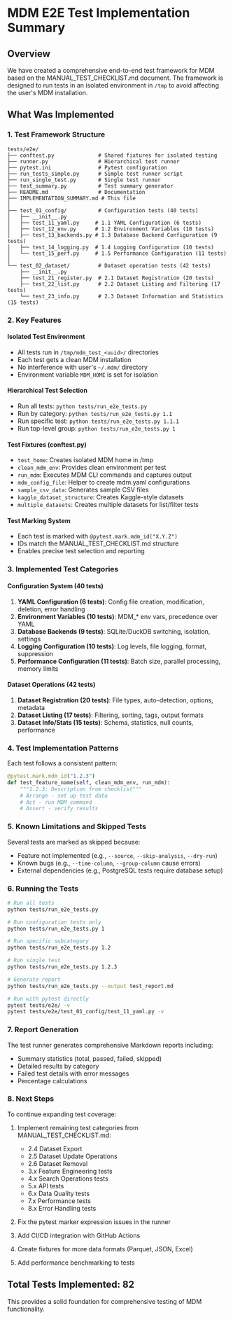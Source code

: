 # MDM E2E Test Implementation Summary

## Overview

We have created a comprehensive end-to-end test framework for MDM based on the MANUAL_TEST_CHECKLIST.md document. The framework is designed to run tests in an isolated environment in `/tmp` to avoid affecting the user's MDM installation.

## What Was Implemented

### 1. Test Framework Structure

```
tests/e2e/
├── conftest.py              # Shared fixtures for isolated testing
├── runner.py                # Hierarchical test runner
├── pytest.ini               # Pytest configuration
├── run_tests_simple.py      # Simple test runner script
├── run_single_test.py       # Single test runner
├── test_summary.py          # Test summary generator
├── README.md                # Documentation
├── IMPLEMENTATION_SUMMARY.md # This file
│
├── test_01_config/          # Configuration tests (40 tests)
│   ├── __init__.py
│   ├── test_11_yaml.py     # 1.1 YAML Configuration (6 tests)
│   ├── test_12_env.py      # 1.2 Environment Variables (10 tests)
│   ├── test_13_backends.py # 1.3 Database Backend Configuration (9 tests)
│   ├── test_14_logging.py  # 1.4 Logging Configuration (10 tests)
│   └── test_15_perf.py     # 1.5 Performance Configuration (11 tests)
│
└── test_02_dataset/         # Dataset operation tests (42 tests)
    ├── __init__.py
    ├── test_21_register.py  # 2.1 Dataset Registration (20 tests)
    ├── test_22_list.py      # 2.2 Dataset Listing and Filtering (17 tests)
    └── test_23_info.py      # 2.3 Dataset Information and Statistics (15 tests)
```

### 2. Key Features

#### Isolated Test Environment
- All tests run in `/tmp/mdm_test_<uuid>/` directories
- Each test gets a clean MDM installation
- No interference with user's `~/.mdm/` directory
- Environment variable `MDM_HOME` is set for isolation

#### Hierarchical Test Selection
- Run all tests: `python tests/run_e2e_tests.py`
- Run by category: `python tests/run_e2e_tests.py 1.1`
- Run specific test: `python tests/run_e2e_tests.py 1.1.1`
- Run top-level group: `python tests/run_e2e_tests.py 1`

#### Test Fixtures (conftest.py)
- `test_home`: Creates isolated MDM home in /tmp
- `clean_mdm_env`: Provides clean environment per test
- `run_mdm`: Executes MDM CLI commands and captures output
- `mdm_config_file`: Helper to create mdm.yaml configurations
- `sample_csv_data`: Generates sample CSV files
- `kaggle_dataset_structure`: Creates Kaggle-style datasets
- `multiple_datasets`: Creates multiple datasets for list/filter tests

#### Test Marking System
- Each test is marked with `@pytest.mark.mdm_id("X.Y.Z")`
- IDs match the MANUAL_TEST_CHECKLIST.md structure
- Enables precise test selection and reporting

### 3. Implemented Test Categories

#### Configuration System (40 tests)
1. **YAML Configuration (6 tests)**: Config file creation, modification, deletion, error handling
2. **Environment Variables (10 tests)**: MDM_* env vars, precedence over YAML
3. **Database Backends (9 tests)**: SQLite/DuckDB switching, isolation, settings
4. **Logging Configuration (10 tests)**: Log levels, file logging, format, suppression
5. **Performance Configuration (11 tests)**: Batch size, parallel processing, memory limits

#### Dataset Operations (42 tests)
1. **Dataset Registration (20 tests)**: File types, auto-detection, options, metadata
2. **Dataset Listing (17 tests)**: Filtering, sorting, tags, output formats
3. **Dataset Info/Stats (15 tests)**: Schema, statistics, null counts, performance

### 4. Test Implementation Patterns

Each test follows a consistent pattern:
```python
@pytest.mark.mdm_id("1.2.3")
def test_feature_name(self, clean_mdm_env, run_mdm):
    """1.2.3: Description from checklist"""
    # Arrange - set up test data
    # Act - run MDM command
    # Assert - verify results
```

### 5. Known Limitations and Skipped Tests

Several tests are marked as skipped because:
- Feature not implemented (e.g., `--source`, `--skip-analysis`, `--dry-run`)
- Known bugs (e.g., `--time-column`, `--group-column` cause errors)
- External dependencies (e.g., PostgreSQL tests require database setup)

### 6. Running the Tests

```bash
# Run all tests
python tests/run_e2e_tests.py

# Run configuration tests only
python tests/run_e2e_tests.py 1

# Run specific subcategory
python tests/run_e2e_tests.py 1.2

# Run single test
python tests/run_e2e_tests.py 1.2.3

# Generate report
python tests/run_e2e_tests.py --output test_report.md

# Run with pytest directly
pytest tests/e2e/ -v
pytest tests/e2e/test_01_config/test_11_yaml.py -v
```

### 7. Report Generation

The test runner generates comprehensive Markdown reports including:
- Summary statistics (total, passed, failed, skipped)
- Detailed results by category
- Failed test details with error messages
- Percentage calculations

### 8. Next Steps

To continue expanding test coverage:
1. Implement remaining test categories from MANUAL_TEST_CHECKLIST.md:
   - 2.4 Dataset Export
   - 2.5 Dataset Update Operations
   - 2.6 Dataset Removal
   - 3.x Feature Engineering tests
   - 4.x Search Operations tests
   - 5.x API tests
   - 6.x Data Quality tests
   - 7.x Performance tests
   - 8.x Error Handling tests

2. Fix the pytest marker expression issues in the runner
3. Add CI/CD integration with GitHub Actions
4. Create fixtures for more data formats (Parquet, JSON, Excel)
5. Add performance benchmarking to tests

## Total Tests Implemented: 82

This provides a solid foundation for comprehensive testing of MDM functionality.